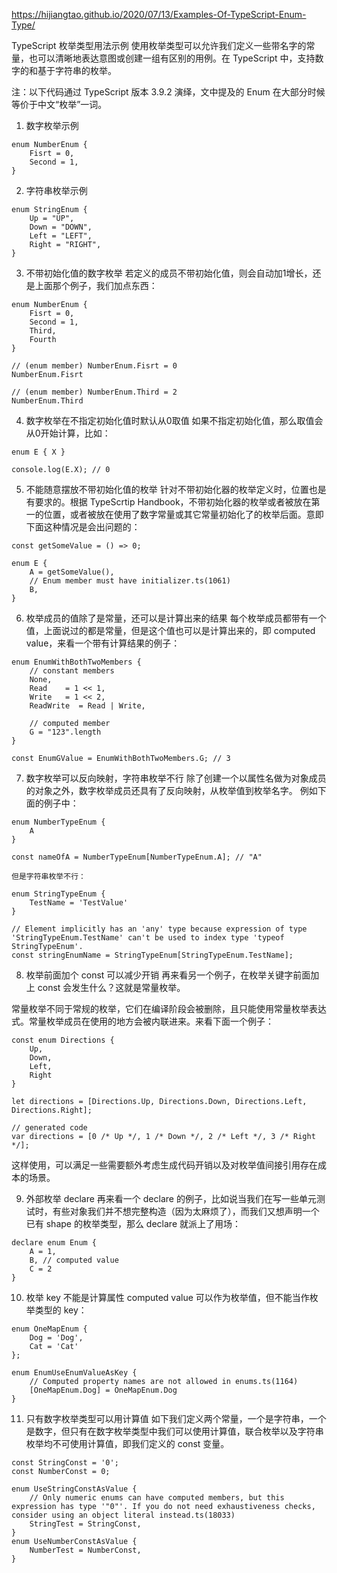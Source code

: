 https://hijiangtao.github.io/2020/07/13/Examples-Of-TypeScript-Enum-Type/

TypeScript 枚举类型用法示例
使用枚举类型可以允许我们定义一些带名字的常量，也可以清晰地表达意图或创建一组有区别的用例。在 TypeScript 中，支持数字的和基于字符串的枚举。

注：以下代码通过 TypeScript 版本 3.9.2 演绎，文中提及的 Enum 在大部分时候等价于中文“枚举”一词。

1. 数字枚举示例
```
enum NumberEnum {
    Fisrt = 0,
    Second = 1,
}
```

2. 字符串枚举示例
```
enum StringEnum {
    Up = "UP",
    Down = "DOWN",
    Left = "LEFT",
    Right = "RIGHT",
}
```
3. 不带初始化值的数字枚举
若定义的成员不带初始化值，则会自动加1增长，还是上面那个例子，我们加点东西：

```
enum NumberEnum {
    Fisrt = 0,
    Second = 1,
    Third,
    Fourth
}

// (enum member) NumberEnum.Fisrt = 0
NumberEnum.Fisrt

// (enum member) NumberEnum.Third = 2
NumberEnum.Third
```


4. 数字枚举在不指定初始化值时默认从0取值
如果不指定初始化值，那么取值会从0开始计算，比如：


```
enum E { X }

console.log(E.X); // 0
```

5. 不能随意摆放不带初始化值的枚举
针对不带初始化器的枚举定义时，位置也是有要求的。根据 TypeScrtip Handbook，不带初始化器的枚举或者被放在第一的位置，或者被放在使用了数字常量或其它常量初始化了的枚举后面。意即下面这种情况是会出问题的：
```
const getSomeValue = () => 0;

enum E {
    A = getSomeValue(),
    // Enum member must have initializer.ts(1061)
    B,
}
```

6. 枚举成员的值除了是常量，还可以是计算出来的结果
每个枚举成员都带有一个值，上面说过的都是常量，但是这个值也可以是计算出来的，即 computed value，来看一个带有计算结果的例子：
```
enum EnumWithBothTwoMembers {
    // constant members
    None,
    Read    = 1 << 1,
    Write   = 1 << 2,
    ReadWrite  = Read | Write,
    
    // computed member
    G = "123".length
}

const EnumGValue = EnumWithBothTwoMembers.G; // 3
```
7. 数字枚举可以反向映射，字符串枚举不行
除了创建一个以属性名做为对象成员的对象之外，数字枚举成员还具有了反向映射，从枚举值到枚举名字。 例如下面的例子中：
```
enum NumberTypeEnum {
    A
}

const nameOfA = NumberTypeEnum[NumberTypeEnum.A]; // "A"

但是字符串枚举不行：

enum StringTypeEnum {
    TestName = 'TestValue'
}

// Element implicitly has an 'any' type because expression of type 'StringTypeEnum.TestName' can't be used to index type 'typeof StringTypeEnum'.
const stringEnumName = StringTypeEnum[StringTypeEnum.TestName];
```

8. 枚举前面加个 const 可以减少开销
再来看另一个例子，在枚举关键字前面加上 const 会发生什么？这就是常量枚举。

常量枚举不同于常规的枚举，它们在编译阶段会被删除，且只能使用常量枚举表达式。常量枚举成员在使用的地方会被内联进来。来看下面一个例子：
```
const enum Directions {
    Up,
    Down,
    Left,
    Right
}

let directions = [Directions.Up, Directions.Down, Directions.Left, Directions.Right];

// generated code
var directions = [0 /* Up */, 1 /* Down */, 2 /* Left */, 3 /* Right */];
```
这样使用，可以满足一些需要额外考虑生成代码开销以及对枚举值间接引用存在成本的场景。

9. 外部枚举 declare
再来看一个 declare 的例子，比如说当我们在写一些单元测试时，有些对象我们并不想完整构造（因为太麻烦了），而我们又想声明一个已有 shape 的枚举类型，那么 declare 就派上了用场：
```
declare enum Enum {
    A = 1,
    B, // computed value
    C = 2
}
```
10. 枚举 key 不能是计算属性
computed value 可以作为枚举值，但不能当作枚举类型的 key：
```
enum OneMapEnum {
    Dog = 'Dog',
    Cat = 'Cat'
};

enum EnumUseEnumValueAsKey {
    // Computed property names are not allowed in enums.ts(1164)
    [OneMapEnum.Dog] = OneMapEnum.Dog
}
```
11. 只有数字枚举类型可以用计算值
如下我们定义两个常量，一个是字符串，一个是数字，但只有在数字枚举类型中我们可以使用计算值，联合枚举以及字符串枚举均不可使用计算值，即我们定义的 const 变量。
```
const StringConst = '0';
const NumberConst = 0;

enum UseStringConstAsValue {
    // Only numeric enums can have computed members, but this expression has type '"0"'. If you do not need exhaustiveness checks, consider using an object literal instead.ts(18033)
    StringTest = StringConst,
}
enum UseNumberConstAsValue {
    NumberTest = NumberConst,
}
```